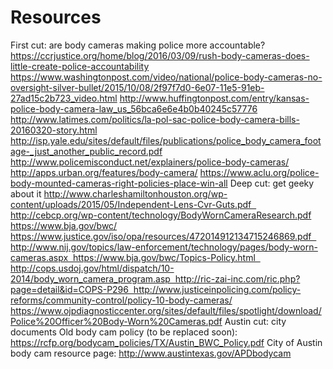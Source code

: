 # Resources

First cut: are body cameras making police more accountable?
https://ccrjustice.org/home/blog/2016/03/09/rush-body-cameras-does-little-create-police-accountability
https://www.washingtonpost.com/video/national/police-body-cameras-no-oversight-silver-bullet/2015/10/08/2f97f7d0-6e07-11e5-91eb-27ad15c2b723_video.html
http://www.huffingtonpost.com/entry/kansas-police-body-camera-law_us_56bca6e6e4b0b40245c57776
http://www.latimes.com/politics/la-pol-sac-police-body-camera-bills-20160320-story.html
http://isp.yale.edu/sites/default/files/publications/police_body_camera_footage-_just_another_public_record.pdf
http://www.policemisconduct.net/explainers/police-body-cameras/
http://apps.urban.org/features/body-camera/
https://www.aclu.org/police-body-mounted-cameras-right-policies-place-win-all
Deep cut: get geeky about it http://www.charleshamiltonhouston.org/wp-content/uploads/2015/05/Independent-Lens-Cvr-Guts.pdf  http://cebcp.org/wp-content/technology/BodyWornCameraResearch.pdf
https://www.bja.gov/bwc/
https://www.justice.gov/iso/opa/resources/472014912134715246869.pdf  http://www.nij.gov/topics/law-enforcement/technology/pages/body-worn-cameras.aspx  https://www.bja.gov/bwc/Topics-Policy.html  http://cops.usdoj.gov/html/dispatch/10-2014/body_worn_camera_program.asp  http://ric-zai-inc.com/ric.php?page=detail&id=COPS-P296  http://www.justiceinpolicing.com/policy-reforms/community-control/policy-10-body-cameras/
https://www.ojpdiagnosticcenter.org/sites/default/files/spotlight/download/Police%20Officer%20Body-Worn%20Cameras.pdf
Austin cut: city documents
Old body cam policy (to be replaced soon): https://rcfp.org/bodycam_policies/TX/Austin_BWC_Policy.pdf
City of Austin body cam resource page:
http://www.austintexas.gov/APDbodycam
